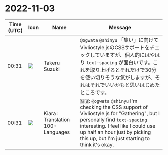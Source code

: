 # 2022-11-03

|Time (UTC)|Icon|Name|Message|
|---|---|---|---|
|00:31|![](https://avatars.slack-edge.com/2020-09-27/1414667246256_91f6dcb561516eae7d93_72.jpg)|Takeru Suzuki|`@ogwata` `@shinyu` 「集い」に向けてVivliostyle.jsのCSSサポートをチェックしていますが、個人的にはやはり `text-spacing` が面白いです。これを取り上げるとそれだけで30分を使い切りそうな気がしますが、それはそれでいいかもと思いはじめたところです。|
|00:31|![](https://avatars.slack-edge.com/2021-08-02/2324149410423_2aa7423c4133ecb9f168_72.png)|Kiara : Translation 100+ Languages|🇬🇧: `@ogwata` `@shinyu` I'm checking the CSS support of Vivliostyle.js for "Gathering", but I personally find `text-spacing` interesting. I feel like I could use up half an hour just by picking this up, but I'm just starting to think it's okay.|

